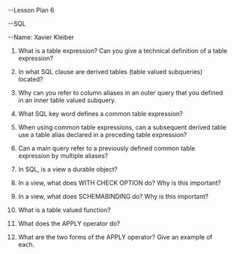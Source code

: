 --Lesson Plan 6

--SQL

--Name: Xavier Kleiber

1. What is a table expression? Can you give a technical definition of a table expression?

2. In what SQL clause are derived tables (table valued subqueries) located?

3. Why can you refer to column aliases in an outer query that you defined in an inner table valued
subquery.


4. What SQL key word defines a common table expression?


5. When using common table expressions, can a subsequent derived table use a table alias declared in a
preceding table expression?

6. Can a main query refer to a previously defined common table expression by multiple aliases?

7. In SQL, is a view a durable object?

8. In a view, what does WITH CHECK OPTION do? Why is this important?

9. In a view, what does SCHEMABINDING do? Why is this important?

10. What is a table valued function?

11. What does the APPLY operator do?

12. What are the two forms of the APPLY operator? Give an example of each.